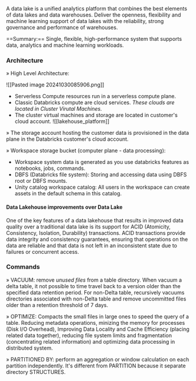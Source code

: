 A data lake is a unified analytics platform that combines the best elements of data lakes and data warehouses. Deliver the openness, flexibility and machine learning support of data lakes with the reliability, strong governance and performance of warehouses. 

==Summary:== Single, flexible, high-performance system that supports data, analytics and machine learning workloads. 
### Architecture

» High Level Architecture:

![[Pasted image 20241030085906.png]]

+ Serverless Compute resources run in a serverless compute plane.
+ Classic Databricks compute are cloud services. *These clouds are located in Cluster Virutal Machines.* 
+ The cluster virtual machines and storage are located in customer's cloud account. 
![[lakehouse_platform]]

» The storage account hosting the customer data is provisioned in the data plane in the Databricks customer's cloud account.

» Workspace storage bucket (computer plane - data processing):
+ Workspace system data is generated as you use databricks features as notebooks, jobs, commands. 
+ DBFS (Databricks file system): Storing and accessing data using DBFS root or DBFS mounts. 
+ Unity catalog workspace catalog: All users in the workspace can create assets in the default schema in this catalog. 

#### Data Lakehouse improvements over Data Lake 
One of the key features of a data lakehouse that results in improved data quality over a traditional data lake is its support for ACID (Atomicity, Consistency, Isolation, Durability) transactions. ACID transactions provide data integrity and consistency guarantees, ensuring that operations on the data are reliable and that data is not left in an inconsistent state due to failures or concurrent access.
### Commands
» VACUUM: remove *unused files* from a table directory.
	When vacuum a delta table, it not possible to time travel back to a version older than the specified data retention period. 
	For non-Delta table, recursively vacuums directories associated with non-Delta table and remove uncommitted files older than a retention threshold of 7 days.

» OPTIMIZE: Compacts the small files in large ones to speed the query of a table. 
	Reducing metadata operations, minizing the memory for processes (Disk I/O Overhead), Improving Data Locality and Cache Efficiency (placing related data together), reducing file system limits and fragmentation (concentrating related information) and optimizing data processing in distributed system.  

» PARTITIONED BY: perform an aggregation or window calculation on each partition independently. It's different from PARTITION because it separate directory STRUCTURES. 